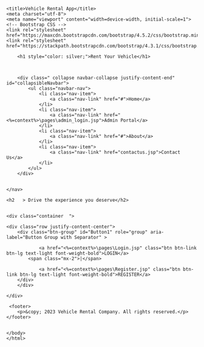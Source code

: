 <!DOCTYPE html>
<html>
<head>


    
	<title>Vehicle Rental App</title>
	<meta charset="utf-8">
	<meta name="viewport" content="width=device-width, initial-scale=1">
	<!-- Bootstrap CSS -->
	<link rel="stylesheet" href="https://maxcdn.bootstrapcdn.com/bootstrap/4.5.2/css/bootstrap.min.css">
	<link rel="stylesheet" href="https://stackpath.bootstrapcdn.com/bootstrap/4.3.1/css/bootstrap.min.css">
<style>
  
      /*For back ground image */
    body {
      background-image: url("https://everest-star.com/images/banner2.jpg");
      background-size: cover;
    }
    
    h1 {
				font-size: 26px;
				
		}
		
		
		h2 {
		     background: linear-gradient(to right, red, green, yellow, green,yellow);
            -webkit-background-clip: text;
            -webkit-text-fill-color: transparent;
			text-align: center;
			margin-top: 50px;
			
			
		}
		     footer {
	    background-color: #333;
	    color: #fff;
	   padding: 1rem;
	   text-align: center;
	   position: fixed;
       bottom: 0;
       width: 100%;
       height: 40px;
}
		
			
		#Button1 
		{
  margin-top: 50px; 
        }	
			
	</style>
   

</head>
<body>
	<!-- Navigation bar -->
	<nav class="navbar navbar-expand-md bg-dark navbar-secondary">
	
		<h1 style="color: silver;">Rent Your Vehicle</h1>
	
		
		
		<div class=" collapse navbar-collapse justify-content-end" id="collapsibleNavbar">
			<ul class="navbar-nav">
				<li class="nav-item">
					<a class="nav-link" href="#">Home</a>
				</li>
				<li class="nav-item">
					<a class="nav-link" href="<%=context%>\pages\admin_login.jsp">Admin Portal</a>
				</li>
				<li class="nav-item">
					<a class="nav-link" href="#">About</a>
				</li>
				<li class="nav-item">
					<a class="nav-link" href="contactus.jsp">Contact Us</a>
				</li>
			</ul>
		</div>
		
		
	</nav>
	
	<h2   > Drive the experience you deserve</h2>
	
	
	<div class="container  ">
		
	<div class="row justify-content-center">
		<div class="btn-group" id="Button1" role="group" aria-label="Button Group with Separator" >
		
				<a href="<%=context%>\pages\Login.jsp" class="btn btn-link btn-lg text-light font-weight-bold">LOGIN</a>
			<span class="mx-2">|</span>
			
				<a href="<%=context%>\pages\Register.jsp" class="btn btn-link btn-lg text-light font-weight-bold">REGISTER</a>
		</div>
		</div>
		
	</div>
	
	 <footer>
		<p>&copy; 2023 Vehicle Rental Company. All rights reserved.</p>
	</footer>	
	      

	</body>
	</html>
	
	
